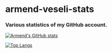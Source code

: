 # armend-veseli-stats
### Various statistics of my GitHub account.

[![Armend's GitHub stats](https://github-readme-stats.vercel.app/api?username=Vodkacannon&count_private=true&show_icons=true&include_all_commits=true)](https://github.com/Vodkacannon/github-readme-stats)

[![Top Langs](https://github-readme-stats.vercel.app/api/top-langs/?username=Vodkacannon)](https://github.com/Vodkacannon/github-readme-stats)
